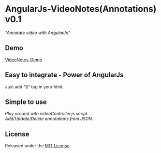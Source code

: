 <h1>AngularJs-VideoNotes(Annotations) v0.1</h1>

<i>"Annotate video with AngularJs"</i>

<h2>Demo</h2>
<a href="https://htmlpreview.github.io/?https://github.com/RishikeshVedpathak/VideoNotes/blob/master/index.html">VideoNotes-Demo</a>

<h2>Easy to integrate - Power of AngularJs</h2>
Just add <i>"\<videonote>\</videonote>"</i> tag in your html.

<h2>Simple to use</h2>
<i>
Play around with videoController.js script.<br>
Add/Update/Delete annotations from JSON.
</i>

<h2>License</h2>
Released under the <a href="http://opensource.org/licenses/MIT">MIT License</a>
